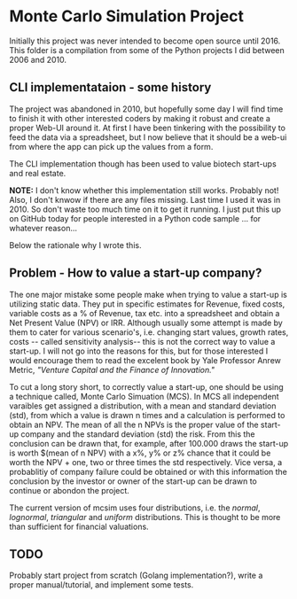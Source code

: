 # Monte Carlo Simulation Project 
Initially this project was never intended to become open source until 2016. This folder is a compilation from some of the Python projects I did between 2006 and 2010.
## CLI implementataion - some history
The project was abandoned in 2010, but hopefully some day I will find time to finish it with other interested coders by making it robust and create a proper Web-UI around it. At first I have been tinkering with the possibility to feed the data via a spreadsheet, but I now believe that it should be a web-ui from where the app can pick up the values from a form.

The CLI implementation though has been used to value biotech start-ups and real estate. 

**NOTE:** I don't know whether this implementation still works. Probably not! Also, I don't knwow if there are any files missing. Last time I used it was in 2010. So don't waste too much time on it to get it running. I just put this up on GitHub today for people interested in a Python code sample ... for whatever reason...

Below the rationale why I wrote this.

## Problem - How to value a start-up company?
The one major mistake some people make when trying to value a start-up is utilizing static data. They put in specific estimates for Revenue, fixed costs, variable costs as a % of Revenue, tax etc. into a spreadsheet and obtain a Net Present Value (NPV) or IRR. Although usually some attempt is made by them to cater for various scenario's, i.e. changing start values, growth rates, costs -- called sensitivity analysis-- this is not the correct way to value a start-up. I will not go into the reasons for this, but for those interested I would encourage them to read the excelent book by Yale Professor Anrew Metric, *"Venture Capital and the Finance of Innovation."* 

To cut a long story short, to correctly value a start-up, one should be using a technique called, Monte Carlo Simuation (MCS). In MCS all independent varaibles get assigned a distribution, with a mean and standard deviation (std), from which a value is drawn n times and a calculation is performed to obtain an NPV. The mean of all the n NPVs is the proper value of the start-up company and the standard deviation (std) the risk. From this the conclusion can be drawn that, for example, after 100.000 draws the start-up is worth $(mean of n NPV) with a x%, y% or z% chance that it could be worth the NPV + one, two or three times the std respectively. Vice versa, a probablitiy of company failure could be obtained or with this information the conclusion by the investor or owner of the start-up can be drawn to continue or abondon the project.

The current version of mcsim uses four distributions, i.e. the *normal*, *lognormal*, *triangular* and *uniform* distributions. This is thought to be more than sufficient for financial valuations.

## TODO
Probably start project from scratch (Golang implementation?), write a proper manual/tutorial, and implement some tests.



